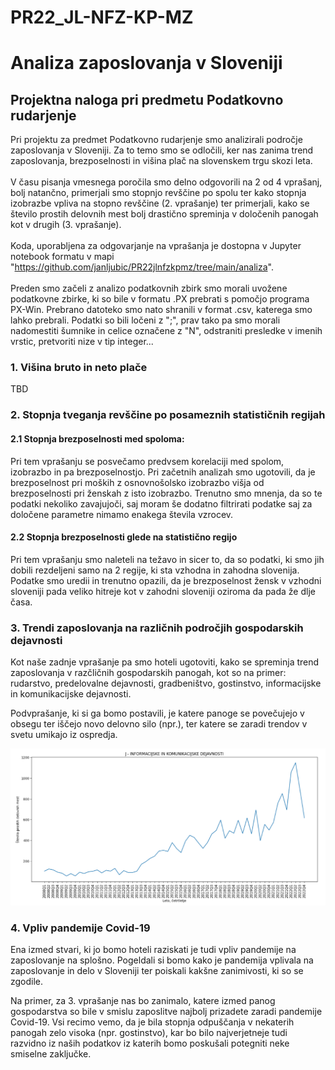 # PR22_JL-NFZ-KP-MZ
# Analiza zaposlovanja v Sloveniji
## Projektna naloga pri predmetu Podatkovno rudarjenje

Pri projektu za predmet Podatkovno rudarjenje smo analizirali področje zaposlovanja v Sloveniji. Za to temo smo se odločili, ker nas zanima trend zaposlovanja, brezposelnosti in višina plač na slovenskem trgu skozi leta.
<br><br>
V času pisanja vmesnega poročila smo delno odgovorili na 2 od 4 vprašanj, bolj natančno, primerjali smo stopnjo revščine po spolu ter kako stopnja izobrazbe vpliva na stopno revščine (2. vprašanje) ter primerjali, kako se število prostih delovnih mest bolj drastično spreminja v določenih panogah kot v drugih (3. vprašanje).
<br><br>
Koda, uporabljena za odgovarjanje na vprašanja je dostopna v Jupyter notebook formatu v mapi "https://github.com/janljubic/PR22jlnfzkpmz/tree/main/analiza".
<br><br>
Preden smo začeli z analizo podatkovnih zbirk smo morali uvožene podatkovne zbirke, ki so bile v formatu .PX prebrati s pomočjo programa PX-Win. Prebrano datoteko smo nato shranili v format .csv, katerega smo lahko prebrali. Podatki so bili ločeni z ";", prav tako pa smo morali nadomestiti šumnike in celice označene z "N", odstraniti presledke v imenih vrstic, pretvoriti nize v tip integer...

### 1. Višina bruto in neto plače

TBD


### 2. Stopnja tveganja revščine po posameznih statističnih regijah

#### 2.1 Stopnja brezposelnosti med spoloma:

Pri tem vprašanju se posvečamo predvsem korelaciji med spolom, izobrazbo in pa brezposelnostjo. Pri začetnih analizah smo ugotovili, da je brezposelnost pri moških z osnovnošolsko izobrazbo višja od brezposelnosti pri ženskah z isto izobrazbo. Trenutno smo mnenja, da so te podatki nekoliko zavajujoči, saj moram še dodatno filtrirati podatke saj za določene parametre nimamo enakega števila vzrocev. 

#### 2.2 Stopnja brezposelnosti glede na statistično regijo

Pri tem vprašanju smo naleteli na težavo in sicer to, da so podatki, ki smo jih dobili rezdeljeni samo na 2 regije, ki sta vzhodna in zahodna slovenija. Podatke smo uredii in trenutno opazili, da je brezposelnost žensk v vzhodni sloveniji pada veliko hitreje kot v zahodni sloveniji oziroma da pada že dlje časa.


### 3. Trendi zaposlovanja na različnih področjih gospodarskih dejavnosti

Kot naše zadnje vprašanje pa smo hoteli ugotoviti, kako se spreminja trend zaposlovanja v razčličnih gospodarskih panogah, kot so na primer: rudarstvo, predelovalne dejavnosti, gradbeništvo, gostinstvo, informacijske in komunikacijske dejavnosti.

Podvprašanje, ki si ga bomo postavili, je katere panoge se povečujejo v obsegu ter iščejo novo delovno silo (npr.), ter katere se zaradi trendov v svetu umikajo iz ospredja. 

![Slika kot primer](slike/graf_infromacijska.png)

### 4. Vpliv pandemije Covid-19

Ena izmed stvari, ki jo bomo hoteli raziskati je tudi vpliv pandemije na zaposlovanje na splošno. Pogeldali si bomo kako je pandemija vplivala na zaposlovanje in delo v Sloveniji ter poiskali kakšne zanimivosti, ki so se zgodile.

Na primer, za 3. vprašanje nas bo zanimalo, katere izmed panog gospodarstva so bile v smislu zaposlitve najbolj prizadete zaradi pandemije Covid-19. Vsi recimo vemo, da je bila stopnja odpuščanja v nekaterih panogah zelo visoka (npr. gostinstvo), kar bo bilo najverjetneje tudi razvidno iz naših podatkov iz katerih bomo poskušali potegniti neke smiselne zaključke.
